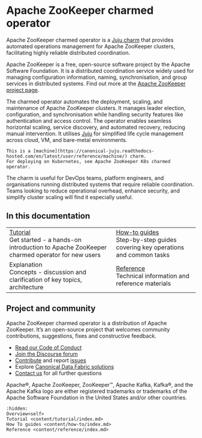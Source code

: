 # Apache ZooKeeper charmed operator

Apache ZooKeeper charmed operator is a [Juju charm](https://canonical-juju.readthedocs-hosted.com/en/latest/user/reference/charm/) that provides automated operations management for Apache ZooKeeper clusters, facilitating highly reliable distributed coordination.

Apache ZooKeeper is a free, open-source software project by the Apache Software Foundation. It is a distributed coordination service widely used for managing configuration information, naming, synchronisation, and group services in distributed systems. Find out more at the [Apache ZooKeeper project page](https://zookeeper.apache.org/).

The charmed operator automates the deployment, scaling, and maintenance of Apache ZooKeeper clusters. It manages leader election, configuration, and synchronisation while handling security features like authentication and access control. The operator enables seamless horizontal scaling, service discovery, and automated recovery, reducing manual intervention. It utilises [Juju](https://juju.is/) for simplified life cycle management across cloud, VM, and bare-metal environments.

```{note}
This is a [machine](https://canonical-juju.readthedocs-hosted.com/en/latest/user/reference/machine/) charm. 
For deploying on Kubernetes, see Apache ZooKeeper K8s charmed operator.
```
<!-- TODO add a link to the K8s charm above -->

The charm is useful for DevOps teams, platform engineers, and organisations running distributed systems that require reliable coordination. Teams looking to reduce operational overhead, enhance security, and simplify cluster scaling will find it especially useful. 

## In this documentation

| | |
|--|--|
|  [Tutorial](content/tutorial/index.md) </br>  Get started - a hands-on introduction to Apache ZooKeeper charmed operator for new users </br> |  [How-to guides](content/how-to/index.md) </br> Step-by-step guides covering key operations and common tasks |
|  Explanation </br> Concepts - discussion and clarification of key topics, architecture | [Reference](content/reference/index.md) </br> Technical information and reference materials | 

## Project and community

Apache ZooKeeper charmed operator is a distribution of Apache ZooKeeper. It’s an open-source project that welcomes community contributions, suggestions, fixes and constructive feedback.

- [Read our Code of Conduct](https://ubuntu.com/community/code-of-conduct)
- [Join the Discourse forum](https://discourse.charmhub.io/tag/kafka)
- [Contribute](https://github.com/canonical/zookeeper-operator/blob/main/CONTRIBUTING.md) and report [issues](https://github.com/canonical/zookeeper-operator/issues/new)
- Explore [Canonical Data Fabric solutions](https://canonical.com/data)
- [Contact us](https://discourse.charmhub.io/t/13107) for all further questions

Apache®, Apache ZooKeeper, ZooKeeper™, Apache Kafka, Kafka®, and the Apache Kafka logo are either registered trademarks or trademarks of the Apache Software Foundation in the United States and/or other countries.

```{toctree}
:hidden:
Overview<self>
Tutorial <content/tutorial/index.md>
How To guides <content/how-to/index.md>
Reference <content/reference/index.md>
```
